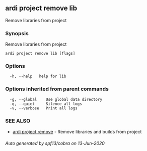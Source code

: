 ## ardi project remove lib

Remove libraries from project

### Synopsis


Remove libraries from project

```
ardi project remove lib [flags]
```

### Options

```
  -h, --help   help for lib
```

### Options inherited from parent commands

```
  -g, --global    Use global data directory
  -q, --quiet     Silence all logs
  -v, --verbose   Print all logs
```

### SEE ALSO

* [ardi project remove](ardi_project_remove.md)	 - Remove libraries and builds from project

###### Auto generated by spf13/cobra on 13-Jun-2020
